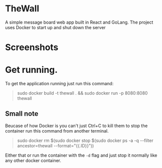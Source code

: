 # TheWall
A simple message board web app built in React and GoLang. The project uses Docker to start up and shut down the server

# Screenshots

# Get running.

To get the application running just run this command:

> sudo docker build -t thewall . && sudo docker run -p 8080:8080 thewall

## Small note

Beucase of how Docker is you can't just Ctrl+C to kill them to stop the container run this command from another terminal.

> sudo docker rm $(sudo docker stop $(sudo docker ps -a -q --filter ancestor=thewall --format="{{.ID}}"))

Either that or run the container with the `-d` flag and just stop it normally like any other docker container.
